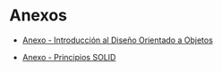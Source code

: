# Anexos

* [Anexo - Introducción al Diseño Orientado a Objetos](introduccion.md)

* [Anexo - Principios SOLID](solid.md)

